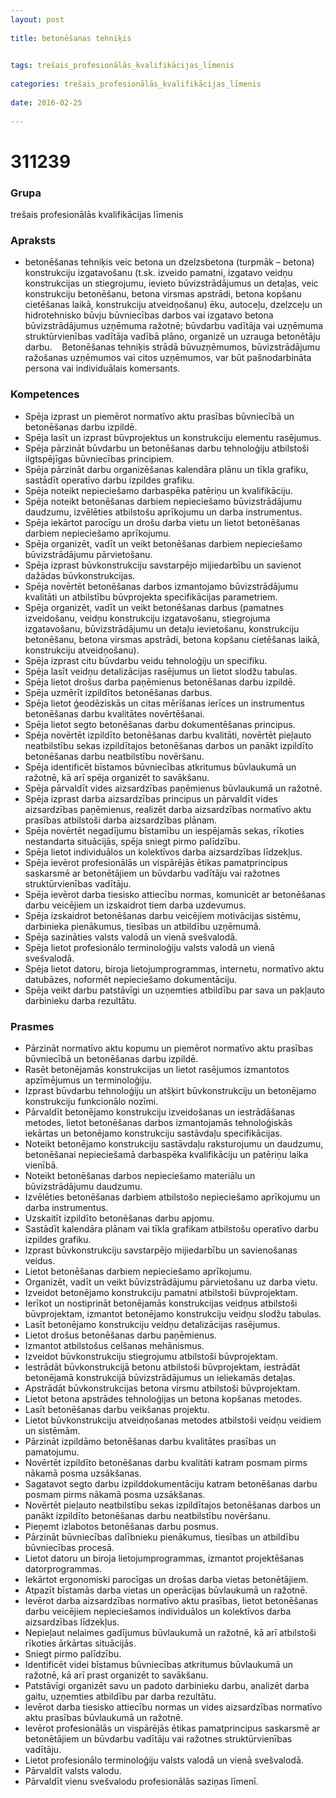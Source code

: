 ```yaml
---
layout: post
    
title: betonēšanas tehniķis

    
tags: trešais_profesionālās_kvalifikācijas_līmenis
    
categories: trešais_profesionālās_kvalifikācijas_līmenis
    
date: 2016-02-25
    
---
```

# 311239

### Grupa
trešais profesionālās kvalifikācijas līmenis


### Apraksts

*  betonēšanas tehniķis veic betona un dzelzsbetona (turpmāk – betona) konstrukciju izgatavošanu (t.sk. izveido pamatni, izgatavo veidņu konstrukcijas un stiegrojumu, ievieto būvizstrādājumus un detaļas, veic konstrukciju betonēšanu, betona virsmas apstrādi, betona kopšanu cietēšanas laikā, konstrukciju atveidņošanu) ēku, autoceļu, dzelzceļu un hidrotehnisko būvju būvniecības darbos vai izgatavo betona būvizstrādājumus uzņēmuma ražotnē; būvdarbu vadītāja vai uzņēmuma struktūrvienības vadītāja vadībā plāno, organizē un uzrauga betonētāju darbu.     Betonēšanas tehniķis strādā būvuzņēmumos, būvizstrādājumu ražošanas uzņēmumos vai citos uzņēmumos, var būt pašnodarbināta persona vai individuālais komersants.

### Kompetences

* Spēja izprast un piemērot normatīvo aktu prasības būvniecībā un betonēšanas darbu izpildē.
* Spēja lasīt un izprast būvprojektus un konstrukciju elementu rasējumus.
* Spēja pārzināt būvdarbu un betonēšanas darbu tehnoloģiju atbilstoši ilgtspējīgas būvniecības principiem.
* Spēja pārzināt darbu organizēšanas kalendāra plānu un tīkla grafiku, sastādīt operatīvo darbu izpildes grafiku.
* Spēja noteikt nepieciešamo darbaspēka patēriņu un kvalifikāciju.
* Spēja noteikt betonēšanas darbiem nepieciešamo būvizstrādājumu daudzumu, izvēlēties atbilstošu aprīkojumu un darba instrumentus.
* Spēja iekārtot parocīgu un drošu darba vietu un lietot betonēšanas darbiem nepieciešamo aprīkojumu.
* Spēja organizēt, vadīt un veikt betonēšanas darbiem nepieciešamo būvizstrādājumu pārvietošanu.
* Spēja izprast būvkonstrukciju savstarpējo mijiedarbību un savienot dažādas būvkonstrukcijas.
* Spēja novērtēt betonēšanas darbos izmantojamo būvizstrādājumu kvalitāti un atbilstību būvprojekta specifikācijas parametriem.
* Spēja organizēt, vadīt un veikt betonēšanas darbus (pamatnes izveidošanu, veidņu konstrukciju izgatavošanu, stiegrojuma izgatavošanu, būvizstrādājumu un detaļu ievietošanu, konstrukciju betonēšanu, betona virsmas apstrādi, betona kopšanu cietēšanas laikā, konstrukciju atveidņošanu).
* Spēja izprast citu būvdarbu veidu tehnoloģiju un specifiku.
* Spēja lasīt veidņu detalizācijas rasējumus un lietot slodžu tabulas.
* Spēja lietot drošus darba paņēmienus betonēšanas darbu izpildē.
* Spēja uzmērīt izpildītos betonēšanas darbus.
* Spēja lietot ģeodēziskās un citas mērīšanas ierīces un instrumentus betonēšanas darbu kvalitātes novērtēšanai.
* Spēja lietot segto betonēšanas darbu dokumentēšanas principus.
* Spēja novērtēt izpildīto betonēšanas darbu kvalitāti, novērtēt pieļauto neatbilstību sekas izpildītajos betonēšanas darbos un panākt izpildīto betonēšanas darbu neatbilstību novēršanu.
* Spēja identificēt bīstamos būvniecības atkritumus būvlaukumā un ražotnē, kā arī spēja organizēt to savākšanu.
* Spēja pārvaldīt vides aizsardzības paņēmienus būvlaukumā un ražotnē.
* Spēja izprast darba aizsardzības principus un pārvaldīt vides aizsardzības paņēmienus, realizēt darba aizsardzības normatīvo aktu prasības atbilstoši darba aizsardzības plānam.
* Spēja novērtēt negadījumu bīstamību un iespējamās sekas, rīkoties nestandarta situācijās, spēja sniegt pirmo palīdzību.
* Spēja lietot individuālos un kolektīvos darba aizsardzības līdzekļus.
* Spēja ievērot profesionālās un vispārējās ētikas pamatprincipus saskarsmē ar betonētājiem un būvdarbu vadītāju vai ražotnes struktūrvienības vadītāju.
* Spēja ievērot darba tiesisko attiecību normas, komunicēt ar betonēšanas darbu veicējiem un izskaidrot tiem darba uzdevumus.
* Spēja izskaidrot betonēšanas darbu veicējiem motivācijas sistēmu, darbinieka pienākumus, tiesības un atbildību uzņēmumā.
* Spēja sazināties valsts valodā un vienā svešvalodā.
* Spēja lietot profesionālo terminoloģiju valsts valodā un vienā svešvalodā.
* Spēja lietot datoru, biroja lietojumprogrammas, internetu, normatīvo aktu datubāzes, noformēt nepieciešamo dokumentāciju.
* Spēja veikt darbu patstāvīgi un uzņemties atbildību par sava un pakļauto darbinieku darba rezultātu.

### Prasmes 
* Pārzināt normatīvo aktu kopumu un piemērot normatīvo aktu prasības būvniecībā un betonēšanas darbu izpildē.
* Rasēt betonējamās konstrukcijas un lietot rasējumos izmantotos apzīmējumus un terminoloģiju.
* Izprast būvdarbu tehnoloģiju un atšķirt būvkonstrukciju un betonējamo konstrukciju funkcionālo nozīmi.
* Pārvaldīt betonējamo konstrukciju izveidošanas un iestrādāšanas metodes, lietot betonēšanas darbos izmantojamās tehnoloģiskās iekārtas un betonējamo konstrukciju sastāvdaļu specifikācijas.
* Noteikt betonējamo konstrukciju sastāvdaļu raksturojumu un daudzumu, betonēšanai nepieciešamā darbaspēka kvalifikāciju un patēriņu laika vienībā.
* Noteikt betonēšanas darbos nepieciešamo materiālu un būvizstrādājumu daudzumu.
* Izvēlēties betonēšanas darbiem atbilstošo nepieciešamo aprīkojumu un darba instrumentus.
* Uzskaitīt izpildīto betonēšanas darbu apjomu.
* Sastādīt kalendāra plānam vai tīkla grafikam atbilstošu operatīvo darbu izpildes grafiku.
* Izprast būvkonstrukciju savstarpējo mijiedarbību un savienošanas veidus.
* Lietot betonēšanas darbiem nepieciešamo aprīkojumu.
* Organizēt, vadīt un veikt būvizstrādājumu pārvietošanu uz darba vietu.
* Izveidot betonējamo konstrukciju pamatni atbilstoši būvprojektam.
* Ierīkot un nostiprināt betonējamās konstrukcijas veidņus atbilstoši būvprojektam, izmantot betonējamo konstrukciju veidņu slodžu tabulas.
* Lasīt betonējamo konstrukciju veidņu detalizācijas rasējumus.
* Lietot drošus betonēšanas darbu paņēmienus.
* Izmantot atbilstošus celšanas mehānismus.
* Izveidot būvkonstrukciju stiegrojumu atbilstoši būvprojektam.
* Iestrādāt būvkonstrukcijā betonu atbilstoši būvprojektam, iestrādāt betonējamā konstrukcijā būvizstrādājumus un ieliekamās detaļas.
* Apstrādāt būvkonstrukcijas betona virsmu atbilstoši būvprojektam.
* Lietot betona apstrādes tehnoloģijas un betona kopšanas metodes.
* Lasīt betonēšanas darbu veikšanas projektu.
* Lietot būvkonstrukciju atveidņošanas metodes atbilstoši veidņu veidiem un sistēmām.
* Pārzināt izpildāmo betonēšanas darbu kvalitātes prasības un pamatojumu.
* Novērtēt izpildīto betonēšanas darbu kvalitāti katram posmam pirms nākamā posma uzsākšanas.
* Sagatavot segto darbu izpilddokumentāciju katram betonēšanas darbu posmam pirms nākamā posma uzsākšanas.
* Novērtēt pieļauto neatbilstību sekas izpildītajos betonēšanas darbos un panākt izpildīto betonēšanas darbu neatbilstību novēršanu.
* Pieņemt izlabotos betonēšanas darbu posmus.
* Pārzināt būvniecības dalībnieku pienākumus, tiesības un atbildību būvniecības procesā.
* Lietot datoru un biroja lietojumprogrammas, izmantot projektēšanas datorprogrammas.
* Iekārtot ergonomiski parocīgas un drošas darba vietas betonētājiem.
* Atpazīt bīstamās darba vietas un operācijas būvlaukumā un ražotnē.
* Ievērot darba aizsardzības normatīvo aktu prasības, lietot betonēšanas darbu veicējiem nepieciešamos individuālos un kolektīvos darba aizsardzības līdzekļus.
* Nepieļaut nelaimes gadījumus būvlaukumā un ražotnē, kā arī atbilstoši rīkoties ārkārtas situācijās.
* Sniegt pirmo palīdzību.
* Identificēt videi bīstamus būvniecības atkritumus būvlaukumā un ražotnē, kā arī prast organizēt to savākšanu.
* Patstāvīgi organizēt savu un padoto darbinieku darbu, analizēt darba gaitu, uzņemties atbildību par darba rezultātu.
* Ievērot darba tiesisko attiecību normas un vides aizsardzības normatīvo aktu prasības būvlaukumā un ražotnē.
* Ievērot profesionālās un vispārējās ētikas pamatprincipus saskarsmē ar betonētājiem un būvdarbu vadītāju vai ražotnes struktūrvienības vadītāju.
* Lietot profesionālo terminoloģiju valsts valodā un vienā svešvalodā.
* Pārvaldīt valsts valodu.
* Pārvaldīt vienu svešvalodu profesionālās saziņas līmenī.